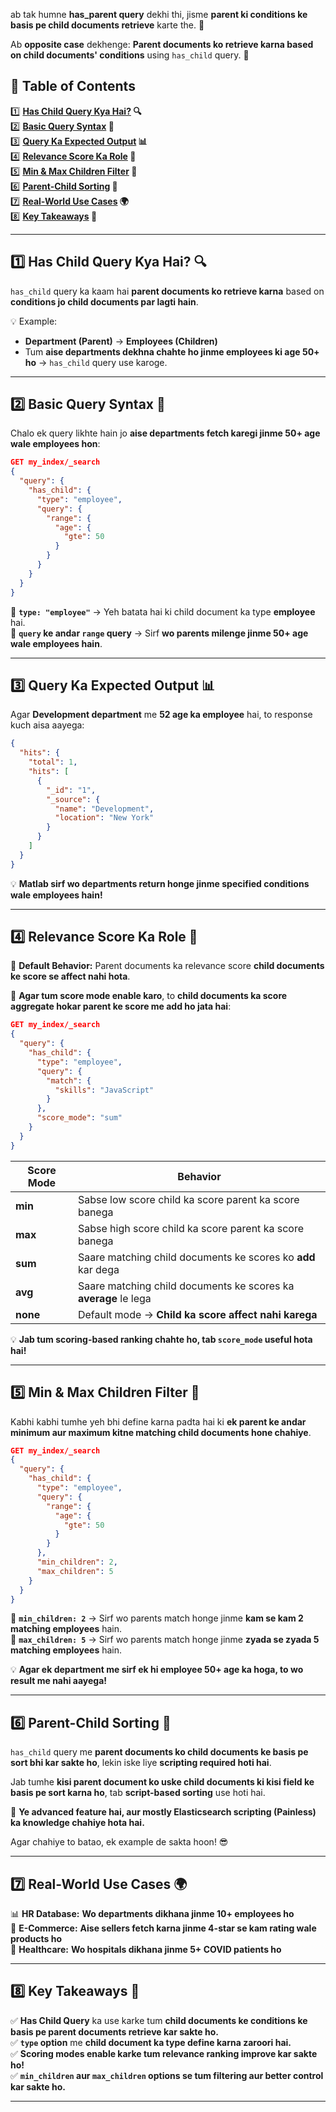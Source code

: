 ab tak humne **has_parent query** dekhi thi, jisme **parent ki conditions ke basis pe child documents retrieve** karte the. 🤔  

Ab **opposite case** dekhenge: **Parent documents ko retrieve karna based on child documents' conditions** using `has_child` query. 🚀  

## 📜 **Table of Contents**  

1️⃣ **[Has Child Query Kya Hai?](#1) 🔍**  
2️⃣ **[Basic Query Syntax](#2) 📝**  
3️⃣ **[Query Ka Expected Output](#3) 📊**  
4️⃣ **[Relevance Score Ka Role](#4) 🎯**  
5️⃣ **[Min & Max Children Filter](#5) 📌**  
6️⃣ **[Parent-Child Sorting](#6) 🔀**  
7️⃣ **[Real-World Use Cases](#7) 🌍**  
8️⃣ **[Key Takeaways](#8) 🎯**

---

## 1️⃣ **Has Child Query Kya Hai?** 🔍  <a id="1"></a>

`has_child` query ka kaam hai **parent documents ko retrieve karna** based on **conditions jo child documents par lagti hain**.  

💡 Example:  
- **Department (Parent)** → **Employees (Children)**  
- Tum **aise departments dekhna chahte ho jinme employees ki age 50+ ho** → `has_child` query use karoge.  

---

## 2️⃣ **Basic Query Syntax** 📝  <a id="2"></a>

Chalo ek query likhte hain jo **aise departments fetch karegi jinme 50+ age wale employees hon**:  

```json
GET my_index/_search
{
  "query": {
    "has_child": {
      "type": "employee",
      "query": {
        "range": {
          "age": {
            "gte": 50
          }
        }
      }
    }
  }
}
```

🔹 **`type: "employee"`** → Yeh batata hai ki child document ka type **employee** hai.  
🔹 **`query` ke andar `range` query** → Sirf **wo parents milenge jinme 50+ age wale employees hain**.  

---

## 3️⃣ **Query Ka Expected Output** 📊  <a id="3"></a>

Agar **Development department** me **52 age ka employee** hai, to response kuch aisa aayega:  

```json
{
  "hits": {
    "total": 1,
    "hits": [
      {
        "_id": "1",
        "_source": {
          "name": "Development",
          "location": "New York"
        }
      }
    ]
  }
}
```

💡 **Matlab sirf wo departments return honge jinme specified conditions wale employees hain!**  

---

## 4️⃣ **Relevance Score Ka Role** 🎯  <a id="4"></a>

🚨 **Default Behavior:** Parent documents ka relevance score **child documents ke score se affect nahi hota**.  

🔹 **Agar tum score mode enable karo**, to **child documents ka score aggregate hokar parent ke score me add ho jata hai**:  

```json
GET my_index/_search
{
  "query": {
    "has_child": {
      "type": "employee",
      "query": {
        "match": {
          "skills": "JavaScript"
        }
      },
      "score_mode": "sum"
    }
  }
}
```

| **Score Mode** | **Behavior** |
|---------------|-------------|
| **min** | Sabse low score child ka score parent ka score banega |
| **max** | Sabse high score child ka score parent ka score banega |
| **sum** | Saare matching child documents ke scores ko **add** kar dega |
| **avg** | Saare matching child documents ke scores ka **average** le lega |
| **none** | Default mode → **Child ka score affect nahi karega** |

💡 **Jab tum scoring-based ranking chahte ho, tab `score_mode` useful hota hai!**  

---

## 5️⃣ **Min & Max Children Filter** 📌  <a id="5"></a>

Kabhi kabhi tumhe yeh bhi define karna padta hai ki **ek parent ke andar minimum aur maximum kitne matching child documents hone chahiye**.  

```json
GET my_index/_search
{
  "query": {
    "has_child": {
      "type": "employee",
      "query": {
        "range": {
          "age": {
            "gte": 50
          }
        }
      },
      "min_children": 2,
      "max_children": 5
    }
  }
}
```

🔹 **`min_children: 2`** → Sirf wo parents match honge jinme **kam se kam 2 matching employees** hain.  
🔹 **`max_children: 5`** → Sirf wo parents match honge jinme **zyada se zyada 5 matching employees** hain.  

💡 **Agar ek department me sirf ek hi employee 50+ age ka hoga, to wo result me nahi aayega!**  

---

## 6️⃣ **Parent-Child Sorting** 🔀  <a id="6"></a>

`has_child` query me **parent documents ko child documents ke basis pe sort bhi kar sakte ho**, lekin iske liye **scripting required hoti hai**.  

Jab tumhe **kisi parent document ko uske child documents ki kisi field ke basis pe sort karna ho**, tab **script-based sorting** use hoti hai.  

🚨 **Ye advanced feature hai, aur mostly Elasticsearch scripting (Painless) ka knowledge chahiye hota hai.**  

Agar chahiye to batao, ek example de sakta hoon! 😎  

---

## 7️⃣ **Real-World Use Cases** 🌍  <a id="7"></a>

📊 **HR Database:** **Wo departments dikhana jinme 10+ employees ho**  
🛒 **E-Commerce:** **Aise sellers fetch karna jinme 4-star se kam rating wale products ho**  
🏥 **Healthcare:** **Wo hospitals dikhana jinme 5+ COVID patients ho**  

---

## 8️⃣ **Key Takeaways** 🎯  <a id="8"></a>

✅ **Has Child Query** ka use karke tum **child documents ke conditions ke basis pe parent documents retrieve kar sakte ho.**  
✅ **`type` option** me **child document ka type define karna zaroori hai.**  
✅ **Scoring modes enable karke tum relevance ranking improve kar sakte ho!**  
✅ **`min_children` aur `max_children` options se tum filtering aur better control kar sakte ho.**  

---

